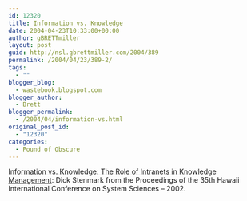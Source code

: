 ```yaml
---
id: 12320
title: Information vs. Knowledge
date: 2004-04-23T10:33:00+00:00
author: gBRETTmiller
layout: post
guid: http://nsl.gbrettmiller.com/2004/389
permalink: /2004/04/23/389-2/
tags:
  - ""
blogger_blog:
  - wastebook.blogspot.com
blogger_author:
  - Brett
blogger_permalink:
  - /2004/04/information-vs.html
original_post_id:
  - "12320"
categories:
  - Pound of Obscure
---
```

[Information vs. Knowledge: The Role of Intranets in Knowledge Management](http://w3.informatik.gu.se/~dixi/publ/ddoml02.pdf): Dick Stenmark from the Proceedings of the 35th Hawaii International Conference on System Sciences &#8211; 2002.